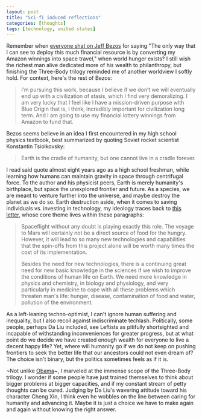 ```yaml
---
layout: post
title: "Sci-fi induced reflections"
categories: [thoughts]
tags: [technology, united states]
---
```


Remember when [everyone shat on Jeff Bezos](https://www.marketwatch.com/story/jeff-bezos-thinks-his-fortune-is-best-spent-in-space-2018-05-01) for saying "The only way that I can see to deploy this much financial resource is by converting my Amazon winnings into space travel," when world hunger exists? <!--more--> I still wish the richest man alive dedicated more of his wealth to philanthropy, but finishing the Three-Body trilogy reminded me of another worldview I softly hold. For context, here's the rest of Bezos:
> I’m pursuing this work, because I believe if we don’t we will eventually end up with a civilization of stasis, which I find very demoralizing. I am very lucky that I feel like I have a mission-driven purpose with Blue Origin that is, I think, incredibly important for civilization long term. And I am going to use my financial lottery winnings from Amazon to fund that.

Bezos seems believe in an idea I first encountered in my high school physics textbook, best summarized by quoting Soviet rocket scientist Konstantin Tsiolkovsky:
> Earth is the cradle of humanity, but one cannot live in a cradle forever.

I read said quote almost eight years ago as a high school freshman, while learning how humans can maintain gravity in space through centrifugal force. To the author and his physicist peers, Earth is merely humanity's birthplace, but space the unexplored frontier and future. As a species, we are meant to venture further into the universe, and maybe destroy the planet as we do so. Earth destruction aside, when it comes to saving individuals vs. investing in technology, my ideology traces back to [this letter](http://www.lettersofnote.com/2012/08/why-explore-space.html), whose core theme lives within these paragraphs:
> Spaceflight without any doubt is playing exactly this role. The voyage to Mars will certainly not be a direct source of food for the hungry. However, it will lead to so many new technologies and capabilities that the spin-offs from this project alone will be worth many times the cost of its implementation.
> 
> Besides the need for new technologies, there is a continuing great need for new basic knowledge in the sciences if we wish to improve the conditions of human life on Earth. We need more knowledge in physics and chemistry, in biology and physiology, and very particularly in medicine to cope with all these problems which threaten man's life: hunger, disease, contamination of food and water, pollution of the environment.

As a left-leaning techno-optimist, I can't ignore human suffering and inequality, but I also recoil against indiscriminate techlash. Politically, some people, perhaps Da Liu included, see Leftists as pitifully shortsighted and incapable of withstanding inconveniences for greater progress, but at what point do we decide we have created enough wealth for everyone to live a decent happy life? Yet, where will humanity go if we do not keep on pushing frontiers to seek the better life that our ancestors could not even dream of? The choice isn't binary, but the politics sometimes feels as if it is.

~Not unlike [Obama](https://www.nytimes.com/2017/01/16/books/obamas-secret-to-surviving-the-white-house-years-books.html?module=inline)~, I marveled at the immense scope of the Three-Body trilogy. I wonder if some people have just trained themselves to think about bigger problems at bigger capacities, and if my constant stream of petty thoughts can be cured. Judging by Da Liu's wavering attitude toward his character Cheng Xin, I think even he wobbles on the line between caring for humanity and advancing it. Maybe it is just a choice we have to make again and again without knowing the right answer.
